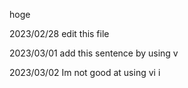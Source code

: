 hoge

2023/02/28 edit this file  

2023/03/01 add this sentence by using v

2023/03/02 Im not good at using vi
i
